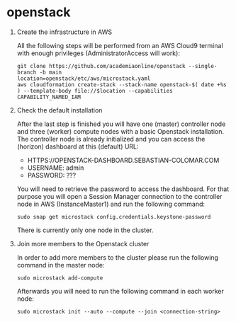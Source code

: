 # openstack

1. Create the infrastructure in AWS

    All the following steps will be performed from an AWS Cloud9 terminal with enough privileges (AdministratorAccess will work):
    ```
    git clone https://github.com/academiaonline/openstack --single-branch -b main
    location=openstack/etc/aws/microstack.yaml
    aws cloudformation create-stack --stack-name openstack-$( date +%s ) --template-body file://$location --capabilities CAPABILITY_NAMED_IAM
    ```
    
1. Check the default installation

    After the last step is finished you will have one (master) controller node and three (worker) compute nodes with a basic Openstack installation.
    The controller node is already initialized and you can access the (horizon) dashboard at this (default) URL:
    * HTTPS://OPENSTACK-DASHBOARD.SEBASTIAN-COLOMAR.COM
    * USERNAME: admin
    * PASSWORD: ???
    
    You will need to retrieve the password to access the dashboard.
    For that purpose you will open a Session Manager connection to the controller node in AWS (InstanceMaster1) and run the following command:
    ```
    sudo snap get microstack config.credentials.keystone-password
    ```

    There is currently only one node in the cluster.

1. Join more members to the Openstack cluster

    In order to add more members to the cluster please run the following command in the master node:
    ```
    sudo microstack add-compute
    ```
    Afterwards you will need to run the following command in each worker node:
    ```
    sudo microstack init --auto --compute --join <connection-string>
    ```
